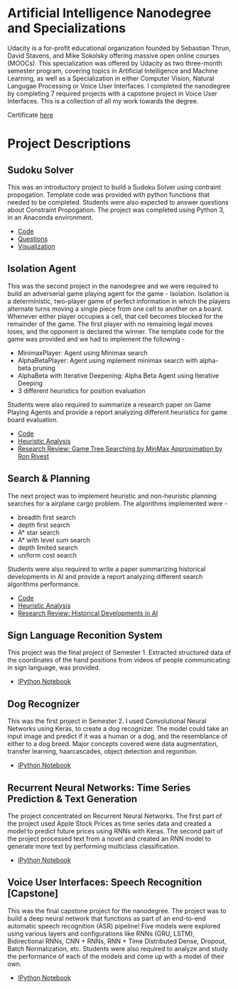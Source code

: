 # Artificial Intelligence Nanodegree and Specializations
Udacity is a for-profit educational organization founded by Sebastian Thrun, David Stavens, and Mike Sokolsky offering massive open online courses (MOOCs). This specialization was offered by Udacity as two three-month semester program, covering topics in Artificial Intelligence and Machine Learning, as well as a Specialization in either Computer Vision, Natural Langugae Processing or Voice User Interfaces. I completed the nanodegree by completing 7 required projects with a capstone project in Voice User Interfaces. This is a collection of all my work towards the degree. 

Certificate [here](https://confirm.udacity.com/QEJPWSRW)

# Project Descriptions

## Sudoku Solver
This was an introductory project to build a Sudoku Solver using contraint propogation. Template code was provided with python functions that needed to be completed. Students were also expected to answer questions about Constraint Propogation. The project was completed using Python 3, in an Anaconda environment. 
- [Code](https://github.com/akshatamohanty/udacity-ai-nanodegree/blob/master/project-01-sudoku/solution.py)
- [Questions](https://github.com/akshatamohanty/udacity-ai-nanodegree/blob/master/project-01-sudoku/README.md)
- [Visualization]()

## Isolation Agent
This was the second project in the nanodegree and we were required to build an adverserial game playing agent for the game - Isolation. Isolation is a deterministic, two-player game of perfect information in which the players alternate turns moving a single piece from one cell to another on a board. Whenever either player occupies a cell, that cell becomes blocked for the remainder of the game. The first player with no remaining legal moves loses, and the opponent is declared the winner. The template code for the game was provided and we had to implement the following - 
 - MinimaxPlayer: Agent using Minimax search
 - AlphaBetaPlayer: Agent using mplement minimax search with alpha-beta pruning
 - AlphaBeta with Iterative Deepening: Alpha Beta Agent using Iterative Deeping
 - 3 different heuristics for position evaluation
 
Students were also required to summarize a research paper on Game Playing Agents and provide a report analyzing different heuristics for game board evaluation.

- [Code](https://github.com/akshatamohanty/udacity-ai-nanodegree/blob/master/project-02-isolation/game_agent.py)
- [Heuristic Analysis](https://github.com/akshatamohanty/udacity-ai-nanodegree/blob/master/project-02-isolation/heuristic_analysis.pdf)
- [Research Review: Game Tree Searching by MinMax Approximation by Ron Rivest](https://github.com/akshatamohanty/udacity-ai-nanodegree/blob/master/project-02-isolation/research_review.pdf)


## Search & Planning 
The next project was to implement heuristic and non-heuristic planning searches for a airplane cargo problem. The algorithms implemented were - 
 - breadth first search
 - depth first search
 - A* star search
 - A* with level sum search
 - depth limited search
 - uniform cost search

Students were also required to write a paper summarizing historical developments in AI and provide a report analyzing different search algorithms performance.
- [Code](https://github.com/akshatamohanty/udacity-ai-nanodegree/blob/master/project-02-isolation/game_agent.py)
- [Heuristic Analysis](https://github.com/akshatamohanty/udacity-ai-nanodegree/blob/master/project-02-isolation/heuristic_analysis.pdf)
- [Research Review: Historical Developments in AI](https://github.com/akshatamohanty/udacity-ai-nanodegree/blob/master/project-02-isolation/research_review.pdf)

## Sign Language Reconition System
This project was the final project of Semester 1. Extracted structured data of the coordinates of the hand positions from videos of people communicating in sign language, was provided. 
- [IPython Notebook](https://github.com/akshatamohanty/udacity-ai-nanodegree/blob/master/project-02-isolation/game_agent.py)

## Dog Recognizer
This was the first project in Semester 2. I used Convolutional Neural Networks using Keras, to create a dog recognizer. The model could take an input image and predict if it was a human or a dog, and the resemblance of either to a dog breed. Major concepts covered were data augmentation, transfer learning, haarcascades, object detection and regonition.
- [IPython Notebook](https://github.com/akshatamohanty/udacity-ai-nanodegree/blob/master/project-02-isolation/game_agent.py)

## Recurrent Neural Networks: Time Series Prediction & Text Generation
The project concentrated on Recurrent Neural Networks. The first part of the project used Apple Stock Prices as time series data and created a model to predict future prices using RNNs with Keras. 
The second part of the project processed text from a novel and created an RNN model to generate more text by performing multiclass classification.
- [IPython Notebook](https://github.com/akshatamohanty/udacity-ai-nanodegree/blob/master/project-02-isolation/game_agent.py)

## Voice User Interfaces: Speech Recognition [Capstone]
This was the final capstone project for the nanodegree. The project was to build a deep neural network that functions as part of an end-to-end automatic speech recognition (ASR) pipeline!  Five models were explored using various layers and configurations like RNNs (GRU, LSTM), Bidirectional RNNs, CNN + RNNs, RNN + Time Distributed Dense, Dropout, Batch Normalization, etc. Students were also required to analyze and study the performance of each of the models and come up with a model of their own. 
- [IPython Notebook](https://github.com/akshatamohanty/udacity-ai-nanodegree/blob/master/project-02-isolation/game_agent.py)


